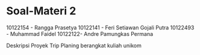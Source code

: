 # Soal-Materi 2

10122154 - Rangga Prasetya
10122141 - Feri Setiawan Gojali Putra
10122493 - Muhammad Faidel
10122122-  Andre Pamungkas Permana
  
Deskripsi Proyek
Trip Planing berangkat kuliah unikom
